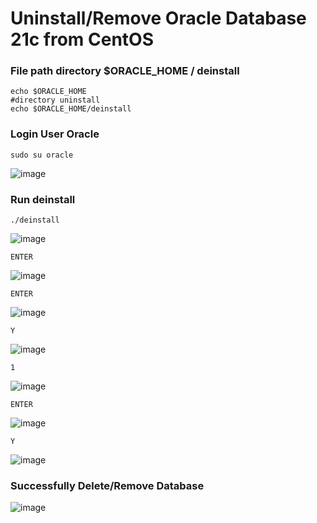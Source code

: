 # Uninstall/Remove Oracle Database 21c from CentOS

### File path directory $ORACLE_HOME / deinstall
    echo $ORACLE_HOME
    #directory uninstall
    echo $ORACLE_HOME/deinstall 


### Login User Oracle
    sudo su oracle

![image](https://github.com/arliputraa/uninstall-or-remove-oracle-database/assets/110078907/a7da9ef3-e3c3-4b22-b400-d0f168a52c2c)

### Run deinstall
    ./deinstall
![image](https://github.com/arliputraa/uninstall-or-remove-oracle-database/assets/110078907/274fa61d-f04c-422d-8fee-920377780dee)

    ENTER
![image](https://github.com/arliputraa/uninstall-or-remove-oracle-database/assets/110078907/1b2d3c1d-e07c-44a6-bb81-f42640e93306)

    ENTER
![image](https://github.com/arliputraa/uninstall-or-remove-oracle-database/assets/110078907/93558c13-ef1b-4758-83c8-ac4227dcf01b)

    Y
![image](https://github.com/arliputraa/uninstall-or-remove-oracle-database/assets/110078907/8582edb6-60e1-4821-97be-f9509fc48f67)

    1
![image](https://github.com/arliputraa/uninstall-or-remove-oracle-database/assets/110078907/610ee8d8-93d2-47f0-80e0-b2172d4d29ad)

    ENTER
![image](https://github.com/arliputraa/uninstall-or-remove-oracle-database/assets/110078907/d516f373-b62a-4790-be5e-3ab8f5997a06)

    Y
![image](https://github.com/arliputraa/uninstall-or-remove-oracle-database/assets/110078907/31f80f98-2c03-42b1-b2f6-1b1decd41926)

### Successfully Delete/Remove Database
![image](https://github.com/arliputraa/uninstall-or-remove-oracle-database/assets/110078907/7d3fc1ff-0add-498f-a172-af0529c3d8cc)





